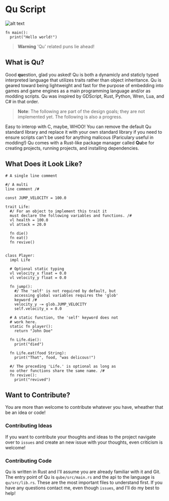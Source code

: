 
# Qu Script
![alt text](https://github.com/GsLogiMaker/qu-script/blob/6d593de1afebed6874ffff39b046e8f8c071e020/Logo.png)

```
fn main():
  print("Hello world!")
```

> __Warning__ 'Qu' related puns lie ahead!


## What is Qu?
Good **qu**estion, glad you asked! Qu is both a dynamicly and staticly typed interpreted language that utilizes traits rather than object inheritance. Qu is geared toward being lightweight and fast for the purpose of embedding into games and game engines as a main programming language and/or as modding scripts. Qu was inspired by GDScript, Rust, Python, Wren, Lua, and C# in that order.

> __Note__: The following are part of the design goals; they are not implemented yet. The following is also a progress.

Easy to interop with C, maybe, WHOO! You can remove the default Qu standard library and replace it with your own standard library if you need to ensure scripts can't be used for anything malicous (Pariculary useful in modding!) Qu comes with a Rust-like package manager called **Qu**be for creating projects, running projects, and installing dependencies.

## What Does it Look Like?
```
# A single line comment

#/ A multi
line comment /#

const JUMP_VELOCITY = 100.0

trait Life:
  #/ For an object to implement this trait it
  must declare the following variables and functions. /#
  vl health = 100.0
  vl attack = 20.0
  
  fn die()
  fn eat()
  fn revive()
  
  
class Player:
  impl Life
  
  # Optional static typing
  vl velocity_x float = 0.0
  vl velocity_y float = 0.0
  
  fn jump():
    #/ The 'self' is not required by default, but
    accessing global variables requires the 'glob'
    keyword /#
    velocity_y -= glob.JUMP_VELOCITY
    self.velocity_x = 0.0
  
  # A static function, the 'self' keyword does not
  # work here.
  static fn player():
    return "John Doe"
  
  fn Life.die():
    print("died")

  fn Life.eat(food String):
    print("That", food, "was delicous!")
    
  #/ The preceding 'Life.' is optional as long as
  no other functions share the same name. /#
  fn revive():
    print("revived")
```
## Want to Contribute?
You are more than welcome to contribute whatever you have, wheather that be an idea or code!
### Contributing Ideas
If you want to contribute your thoughts and ideas to the project navigate over to `issues` and create an new issue with your thoughts, even criticism is welcome!
### Contributing Code
Qu is written in Rust and I'll assume you are already familiar with it and Git. The entry point of Qu is `qube/src/main.rs` and the api to the language is `qu/src/lib.rs`. These are the most important files to understand first. If you have any questions contact me, even though `issues`, and I'll do my best to help!
